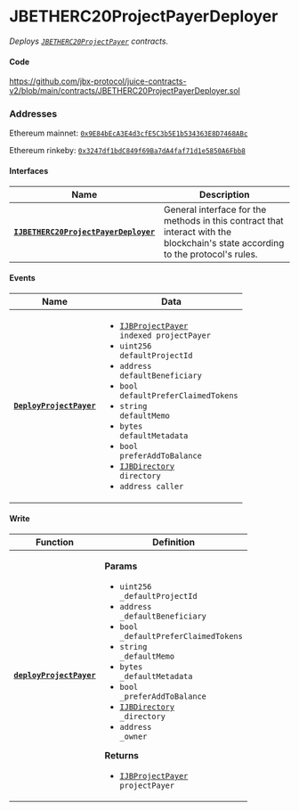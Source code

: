 # JBETHERC20ProjectPayerDeployer

_Deploys [`JBETHERC20ProjectPayer`](/dev/api/contracts/or-utilities/jbetherc20projectpayer) contracts._

#### Code

https://github.com/jbx-protocol/juice-contracts-v2/blob/main/contracts/JBETHERC20ProjectPayerDeployer.sol

### Addresses

Ethereum mainnet: [`0x9E84bEcA3E4d3cfE5C3b5E1b534363E8D7468ABc`](https://etherscan.io/address/0x9E84bEcA3E4d3cfE5C3b5E1b534363E8D7468ABc)

Ethereum rinkeby: [`0x3247df1bdC849f69Ba7dA4faf71d1e5850A6Fbb8`](https://rinkeby.etherscan.io/address/0x3247df1bdC849f69Ba7dA4faf71d1e5850A6Fbb8)

#### Interfaces

| Name                                                                                            | Description                                                                                                                     |
| ----------------------------------------------------------------------------------------------- | ------------------------------------------------------------------------------------------------------------------------------- |
| [**`IJBETHERC20ProjectPayerDeployer`**](/dev/api/interfaces/ijbetherc20projectpayerdeployer.md) | General interface for the methods in this contract that interact with the blockchain's state according to the protocol's rules. |

#### Events

| Name                                                                                                                    | Data                                                                                                                                                                                                                                                                                                                                                                                                                                                                                                                    |
| ----------------------------------------------------------------------------------------------------------------------- | ----------------------------------------------------------------------------------------------------------------------------------------------------------------------------------------------------------------------------------------------------------------------------------------------------------------------------------------------------------------------------------------------------------------------------------------------------------------------------------------------------------------------- |
| [**`DeployProjectPayer`**](/dev/api/contracts/or-utilities/jbetherc20projectpayerdeployer/events/deployprojectpayer.md) | <ul><li><code>[IJBProjectPayer](/dev/api/interfaces/ijbprojectpayer.md) indexed projectPayer</code></li><li><code>uint256 defaultProjectId</code></li><li><code>address defaultBeneficiary</code></li><li><code>bool defaultPreferClaimedTokens</code></li><li><code>string defaultMemo</code></li><li><code>bytes defaultMetadata</code></li><li><code>bool preferAddToBalance</code></li><li><code>[IJBDirectory](/dev/api/interfaces/ijbdirectory.md) directory</code></li><li><code>address caller</code></li></ul> |

#### Write

| Function                                                                                                               | Definition                                                                                                                                                                                                                                                                                                                                                                                                                                                                                                                                                                                           |
| ---------------------------------------------------------------------------------------------------------------------- | ---------------------------------------------------------------------------------------------------------------------------------------------------------------------------------------------------------------------------------------------------------------------------------------------------------------------------------------------------------------------------------------------------------------------------------------------------------------------------------------------------------------------------------------------------------------------------------------------------- |
| [**`deployProjectPayer`**](/dev/api/contracts/or-utilities/jbetherc20projectpayerdeployer/write/deployprojectpayer.md) | <p><strong>Params</strong></p><ul><li><code>uint256 \_defaultProjectId</code></li><li><code>address \_defaultBeneficiary</code></li><li><code>bool \_defaultPreferClaimedTokens</code></li><li><code>string \_defaultMemo</code></li><li><code>bytes \_defaultMetadata</code></li><li><code>bool \_preferAddToBalance</code></li><li><code>[IJBDirectory](/dev/api/interfaces/ijbdirectory.md) \_directory</code></li><li><code>address \_owner</code></li></ul><p><strong>Returns</strong></p><ul><li><code>[IJBProjectPayer](/dev/api/interfaces/ijbprojectpayer.md) projectPayer</code></li></ul> |
